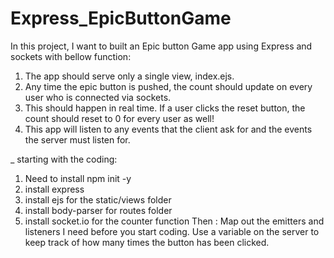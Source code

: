 # Express_EpicButtonGame
In this project, I want to built an Epic button Game app using Express and sockets with bellow function:

1. The app should serve only a single view, index.ejs.  
2. Any time the epic button is pushed, the count should update on every user who is connected via sockets. 
3. This should happen in real time. If a user clicks the reset button, the count should reset to 0 for every user as well!
4. This app will listen to any events that the client ask for and the events the server must listen for. 

_ starting with the coding:
1. Need to install npm init -y
2. install express
3. install ejs for the static/views folder
4. install body-parser for routes folder 
5. install socket.io for the counter function
Then :
Map out the emitters and listeners I need before you start coding. 
Use a variable on the server to keep track of how many times the button has been clicked.  
